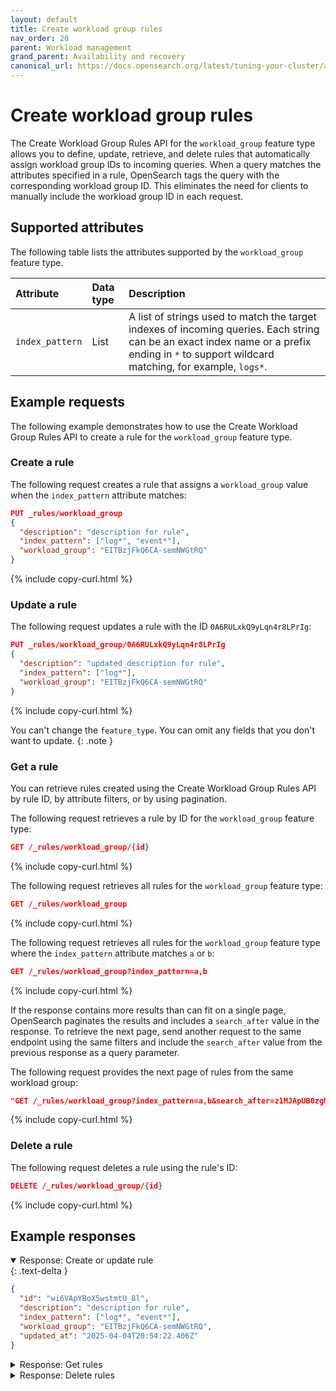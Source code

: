 ```yaml
---
layout: default
title: Create workload group rules
nav_order: 20
parent: Workload management
grand_parent: Availability and recovery
canonical_url: https://docs.opensearch.org/latest/tuning-your-cluster/availability-and-recovery/workload-management/create-workload-group-rules-api/
---
```


# Create workload group rules

The Create Workload Group Rules API for the `workload_group` feature type allows you to define, update, retrieve, and delete rules that automatically assign workload group IDs to incoming queries. When a query matches the attributes specified in a rule, OpenSearch tags the query with the corresponding workload group ID. This eliminates the need for clients to manually include the workload group ID in each request.


## Supported attributes

The following table lists the attributes supported by the `workload_group` feature type.

| Attribute  | Data type | Description  |
| :--- | :--- | :--- |
| `index_pattern` | List      | A list of strings used to match the target indexes of incoming queries. Each string can be an exact index name or a prefix ending in `*` to support wildcard matching, for example, `logs*`. |


## Example requests

The following example demonstrates how to use the Create Workload Group Rules API to create a rule for the `workload_group` feature type.

### Create a rule

The following request creates a rule that assigns a `workload_group` value when the `index_pattern` attribute matches:

```json
PUT _rules/workload_group
{
  "description": "description for rule",
  "index_pattern": ["log*", "event*"],
  "workload_group": "EITBzjFkQ6CA-semNWGtRQ"
}
```
{% include copy-curl.html %}

### Update a rule

The following request updates a rule with the ID `0A6RULxkQ9yLqn4r8LPrIg`:

```json
PUT _rules/workload_group/0A6RULxkQ9yLqn4r8LPrIg
{
  "description": "updated_description for rule",
  "index_pattern": ["log*"],
  "workload_group": "EITBzjFkQ6CA-semNWGtRQ"
}
```
{% include copy-curl.html %}

You can't change the `feature_type`. You can omit any fields that you don't want to update.
{: .note }

### Get a rule

You can retrieve rules created using the Create Workload Group Rules API by rule ID, by attribute filters, or by using pagination.

The following request retrieves a rule by ID for the `workload_group` feature type:

```json
GET /_rules/workload_group/{id}
```
{% include copy-curl.html %}

The following request retrieves all rules for the `workload_group` feature type:

```json
GET /_rules/workload_group
```
{% include copy-curl.html %}

The following request retrieves all rules for the `workload_group` feature type where the `index_pattern` attribute matches `a` or `b`:

```json
GET /_rules/workload_group?index_pattern=a,b
```
{% include copy-curl.html %}

If the response contains more results than can fit on a single page, OpenSearch paginates the results and includes a `search_after` value in the response.
To retrieve the next page, send another request to the same endpoint using the same filters and include the `search_after` value from the previous response as a query parameter.

The following request provides the next page of rules from the same workload group:

```json
"GET /_rules/workload_group?index_pattern=a,b&search_after=z1MJApUB0zgMcDmz-UQq"
```
{% include copy-curl.html %}

### Delete a rule

The following request deletes a rule using the rule's ID:

```json
DELETE /_rules/workload_group/{id}
```
{% include copy-curl.html %}

## Example responses

<details open markdown="block"> 
  <summary> 
    Response: Create or update rule 
  </summary> 
  {: .text-delta }

```json
{
  "id": "wi6VApYBoX5wstmtU_8l",
  "description": "description for rule",
  "index_pattern": ["log*", "event*"],
  "workload_group": "EITBzjFkQ6CA-semNWGtRQ",
  "updated_at": "2025-04-04T20:54:22.406Z"
}
```

</details>


<details markdown="block"> 
  <summary> 
    Response: Get rules 
  </summary> 
  {: .text-delta }

```json
{
  "rules": [
    {
      "id": "z1MJApUB0zgMcDmz-UQq",
      "description": "Rule for tagging workload_group_id to index123",
      "index_pattern": ["index123"],
      "workload_group": "workload_group_id",
      "updated_at": "2025-02-14T01:19:22.589Z"
    },
    ...
  ],
  "search_after": ["z1MJApUB0zgMcDmz-UQq"]
}
```

If the `search_after` field is present in the response, more results are available.  
To retrieve the next page, include the `search_after` value in the next `GET` request as a query parameter, such as `GET /_rules/{feature_type}?search_after=z1MJApUB0zgMcDmz-UQq`.

</details>


<details markdown="block"> 
  <summary> 
    Response: Delete rules 
  </summary> 
  {: .text-delta }

```json
{ "acknowledged": true }
```

</details>

